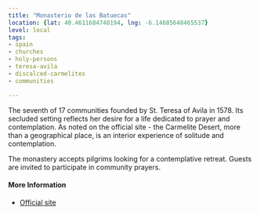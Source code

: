 ```yaml
---
title: "Monasterio de las Batuecas"
location: {lat: 40.4611684740194, lng: -6.14685648465537}
level: local
tags:
- spain
- churches
- holy-persons
- teresa-avila
- discalced-carmelites
- communities

---
```



The seventh of 17 communities founded by St. Teresa of Avila in 1578.  Its secluded setting reflects her desire for a life dedicated to prayer and contemplation.  As noted on the official site - the Carmelite Desert, more than a geographical place, is an interior experience of solitude and contemplation.

The monastery accepts pilgrims looking for a contemplative retreat.  Guests are invited to participate in community prayers.

#### More Information

* [Official site](https://monasteriodelasbatuecas.wordpress.com/)





